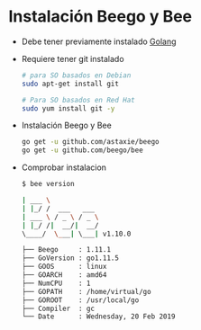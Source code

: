 # Instalación Beego y Bee

- Debe tener previamente instalado [Golang](golang.md)
- Requiere tener git instalado
  ```bash
  # para SO basados en Debian
  sudo apt-get install git

  # Para SO basados en Red Hat
  sudo yum install git -y
  ```
- Instalación Beego y Bee
  ```bash
  go get -u github.com/astaxie/beego
  go get -u github.com/beego/bee
  ```
- Comprobar instalacion

  ```bash
  $ bee version

  | ___ \
  | |_/ /  ___   ___
  | ___ \ / _ \ / _ \
  | |_/ /|  __/|  __/
  \____/  \___| \___| v1.10.0

  ├── Beego     : 1.11.1
  ├── GoVersion : go1.11.5
  ├── GOOS      : linux
  ├── GOARCH    : amd64
  ├── NumCPU    : 1
  ├── GOPATH    : /home/virtual/go
  ├── GOROOT    : /usr/local/go
  ├── Compiler  : gc
  └── Date      : Wednesday, 20 Feb 2019
  ```
